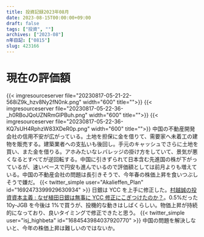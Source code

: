 ```yaml
---
title: 投資記録2023年08月
date: 2023-08-15T00:00:00+09:00
draft: false
tags: ["投資", ""]
archives: ["2023-08"]
n年日記: ["0815"]
slug: 423166
---
```


# 現在の評価額

{{< imgresourceserver file="20230817-05-21-22-568iZ9k_hzv8Ny2fN0nk.png" width="600" title="">}}
{{< imgresourceserver file="20230817-05-22-36-_h0RBoJQoUZNRmGlPBuh.png" width="600" title="">}}
{{< imgresourceserver file="20230817-05-22-36-KQ7sUH4RphzW83XDeR0p.png" width="600" title="">}}
中国の不動産開発会社の信用不安が広がっている。土地を担保に金を借りて、需要家へ未着工の建物を販売する。建築業者への支払いも後回し。手元のキャッシュでさらに土地を買い、また金を借りる。アホみたいなレバレッジの掛け方をしていて、景気が悪くなるとすべてが逆回転する。中国に引きずられて日本含む先進国の株が下がっているが、速いペースで円安も進んでいるので評価額としては前月よりも増えている。中国の不動産会社の問題は長引きそうで、今年春の株価上昇を食いつぶしそうで嫌だ。
{{< twitter_simple user="Akalieffen_Plan" id="1692473399929630934" >}}
日銀は YCC を上手に修正した。[村越誠の投資資本主義 : なぜ植田日銀は無事に YCC 修正にこぎつけたのか？](https://muragoe-makoto.blog.jp/archives/87625815.html)。0.5%だった 10y-JGB を今後は 1%で買うが、投機的な動きはしばくらしい。物価上昇が持続的になっており、良いタイミングで修正できたと思う。
{{< twitter_simple user="isj_highbeta" id="1684543984037920770" >}}
中国の問題を解決しないと、今年の株価上昇は難しいのではないか。
